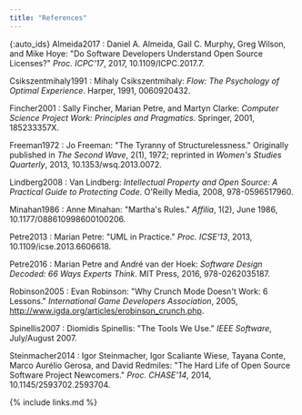 ```yaml
---
title: "References"
---
```


{:auto_ids}
Almeida2017
:   Daniel A. Almeida, Gail C. Murphy, Greg Wilson, and Mike Hoye:
    "Do Software Developers Understand Open Source Licenses?"
    *Proc. ICPC'17*, 2017, 10.1109/ICPC.2017.7.

Csikszentmihaly1991
:   Mihaly Csikszentmihaly:
    *Flow: The Psychology of Optimal Experience*.
    Harper, 1991, 0060920432.

Fincher2001
:   Sally Fincher, Marian Petre, and Martyn Clarke:
    *Computer Science Project Work: Principles and Pragmatics*.
    Springer, 2001, 185233357X.

Freeman1972
:   Jo Freeman:
    "The Tyranny of Structurelessness."
    Originally published in *The Second Wave*, 2(1), 1972;
    reprinted in *Women's Studies Quarterly*, 2013, 10.1353/wsq.2013.0072.

Lindberg2008
:   Van Lindberg: *Intellectual Property and Open Source: A Practical Guide to Protecting Code*.
    O'Reilly Media, 2008, 978-0596517960.

Minahan1986
:   Anne Minahan: "Martha's Rules."  *Affilia*, 1(2), June 1986, 10.1177/088610998600100206.

Petre2013
:   Marian Petre:
    "UML in Practice."
    *Proc. ICSE'13*, 2013, 10.1109/icse.2013.6606618.

Petre2016
:   Marian Petre and André van der Hoek:
    *Software Design Decoded: 66 Ways Experts Think*.
    MIT Press, 2016, 978-0262035187.

Robinson2005
:   Evan Robinson:
    "Why Crunch Mode Doesn't Work: 6 Lessons."
    *International Game Developers Association*, 2005, <http://www.igda.org/articles/erobinson_crunch.php>.

Spinellis2007
:   Diomidis Spinellis:
    "The Tools We Use."
    *IEEE Software*, July/August 2007.

Steinmacher2014
:   Igor Steinmacher, Igor Scaliante Wiese, Tayana Conte, Marco Aurélio Gerosa, and David Redmiles:
    "The Hard Life of Open Source Software Project Newcomers."
    *Proc. CHASE'14*, 2014, 10.1145/2593702.2593704.

{% include links.md %}
